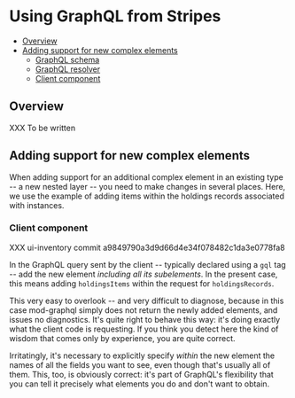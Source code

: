 # Using GraphQL from Stripes

<!-- md2toc -l 2 using-graphql-from-stripes.md -->
* [Overview](#overview)
* [Adding support for new complex elements](#adding-support-for-new-complex-elements)
    * [GraphQL schema](#graphql-schema)
    * [GraphQL resolver](#graphql-resolver)
    * [Client component](#client-component)


## Overview

XXX To be written


## Adding support for new complex elements

When adding support for an additional complex element in an existing type -- a new nested layer -- you need to make changes in several places. Here, we use the example of adding items within the holdings records associated with instances.

### Client component

XXX ui-inventory commit a9849790a3d9d66d4e34f078482c1da3e0778fa8

In the GraphQL query sent by the client -- typically declared using a `gql` tag -- add the new element _including all its subelements_. In the present case, this means adding `holdingsItems` within the request for `holdingsRecords`.

This very easy to overlook -- and very difficult to diagnose, because in this case mod-graphql simply does not return the newly added elements, and issues no diagnostics. It's quite right to behave this way: it's doing exactly what the client code is requesting. If you think you detect here the kind of wisdom that comes only by experience, you are quite correct.

Irritatingly, it's necessary to explicitly specify _within_ the new element the names of all the fields you want to see, even though that's usually all of them. This, too, is obviously correct: it's part of GraphQL's flexibility that you can tell it precisely what elements you do and don't want to obtain.

